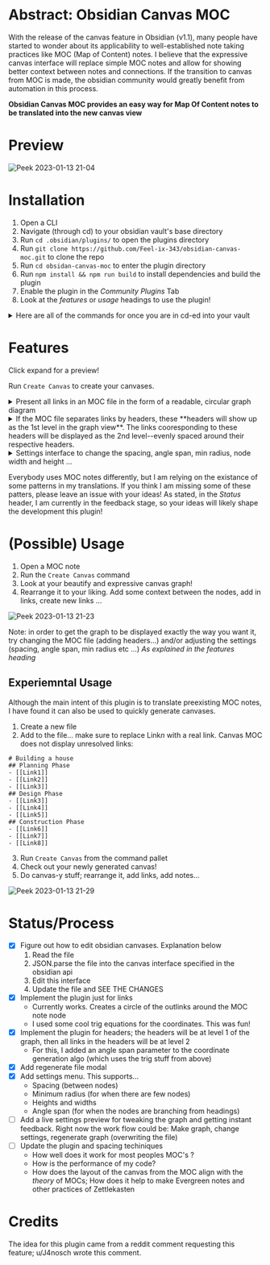 # Abstract: Obsidian Canvas MOC

With the release of the canvas feature in Obsidian (v1.1), many people have started to wonder about its applicability to well-established note taking practices like MOC (Map of Content) notes. I believe that the expressive canvas interface will replace simple MOC notes and allow for showing better context between notes and connections. If the transition to canvas from MOC is made, the obsidian community would greatly benefit from automation in this process. 

**Obsidian Canvas MOC provides an easy way for Map Of Content notes to be translated into the new canvas view**

# Preview
![Peek 2023-01-13 21-04](https://user-images.githubusercontent.com/88951499/212445796-ec579dee-2ae8-4828-bf60-0914d9843b66.gif)

# Installation

1. Open a CLI
2. Navigate (through cd) to your obsidian vault's base directory
3. Run `cd .obsidian/plugins/` to open the plugins directory
4. Run `git clone https://github.com/Feel-ix-343/obsidian-canvas-moc.git` to clone the repo
5. Run `cd obsidan-canvas-moc` to enter the plugin directory
6. Run `npm install && npm run build` to install dependencies and build the plugin
7. Enable the plugin in the *Community Plugins* Tab
8. Look at the *features* or *usage* headings to use the plugin!

<details><summary>Here are all of the commands for once you are in cd-ed into your vault</summary>
	
```
cd .obsidian/plugins
git clone https://github.com/Feel-ix-343/obsidian-canvas-moc.git
cd obsidian-canvas-moc
npm install && npm run build
```
	
</details>

# Features

Click expand for a preview!

Run `Create Canvas` to create your canvases.

<details><summary>Present all links in an MOC file in the form of a readable, circular graph diagram</summary>

![Peek 2023-01-13 21-10](https://user-images.githubusercontent.com/88951499/212446080-f3ff2dcb-5ad2-46e4-b922-f2f4e2f461f1.gif)

</details>

<details><summary>If the MOC file separates links by headers, these **headers will show up as the 1st level in the graph view**. The links cooresponding to these headers will be displayed as the 2nd level--evenly spaced around their respective headers.</summary>

![Peek 2023-01-13 21-12](https://user-images.githubusercontent.com/88951499/212446131-8f79723a-17e4-4543-9381-47c40ecae306.gif)

</details>

<details><summary>Settings interface to change the spacing, angle span, min radius, node width and height ...</summary>

![Peek 2023-01-13 21-17](https://user-images.githubusercontent.com/88951499/212446284-f421e815-b789-4b39-8fae-0d066aa7ebf9.gif)


</details>

Everybody uses MOC notes differently, but I am relying on the existance of some patterns in my translations. If you think I am missing some of these patters, please leave an issue with your ideas! As stated, in the *Status* header, I am currently in the feedback stage, so your ideas will likely shape the development this plugin!

# (Possible) Usage

1. Open a MOC note
2. Run the `Create Canvas` command
3. Look at your beautify and expressive canvas graph!
4. Rearrange it to your liking. Add some context between the nodes, add in links, create new links ...

![Peek 2023-01-13 21-23](https://user-images.githubusercontent.com/88951499/212446561-aa7265d8-188c-4b51-935f-9fe323ca2d23.gif)

Note: in order to get the graph to be displayed exactly the way you want it, try changing the MOC file (adding headers...) and/or adjusting the settings (spacing, angle span, min radius etc ...) *As explained in the features heading*

## Experiemntal Usage
Although the main intent of this plugin is to translate preexisting MOC notes, I have found it can also be used to quickly generate canvases. 

1. Create a new file
2. Add to the file... make sure to replace Link*n* with a real link. Canvas MOC does not display unresolved links: 
```
# Building a house
## Planning Phase
- [[Link1]]
- [[Link2]]
- [[Link3]]
## Design Phase
- [[Link3]]
- [[Link4]]
- [[Link5]]
## Construction Phase
- [[Link6]]
- [[Link7]]
- [[Link8]]
```
3. Run `Create Canvas` from the command pallet
4. Check out your newly generated canvas!
5. Do canvas-y stuff; rearrange it, add links, add notes...


![Peek 2023-01-13 21-29](https://user-images.githubusercontent.com/88951499/212446740-3ecdea73-c0af-4972-80ed-b902a7540b62.gif)

# Status/Process


- [x] Figure out how to edit obsidian canvases. Explanation below
  1. Read the file
  2. JSON.parse the file into the canvas interface specified in the obsidian api
  3. Edit this interface
  4. Update the file and SEE THE CHANGES
- [x] Implement the plugin just for links
  - Currently works. Creates a circle of the outlinks around the MOC note node
  - I used some cool trig equations for the coordinates. This was fun!
- [x] Implement the plugin for headers; the headers will be at level 1 of the graph, then all links in the headers will be at level 2
  - For this, I added an angle span parameter to the coordinate generation algo (which uses the trig stuff from above)
- [x] Add regenerate file modal
- [x] Add settings menu. This supports...
  - Spacing (between nodes)
  - Minimum radius (for when there are few nodes)
  - Heights and widths
  - Angle span (for when the nodes are branching from headings)
- [ ] Add a live settings preview for tweaking the graph and getting instant feedback. Right now the work flow could be: Make graph, change settings, regenerate graph (overwriting the file)
- [ ] Update the plugin and spacing techiniques
  - How well does it work for most peoples MOC's ?
  - How is the performance of my code?
  - How does the layout of the canvas from the MOC align with the *theory* of MOCs; How does it help to make Evergreen notes and other practices of Zettlekasten


# Credits

The idea for this plugin came from a reddit comment requesting this feature; u/J4nosch wrote this comment. 
